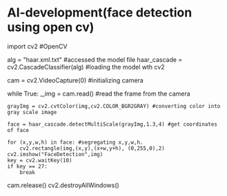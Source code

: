 # AI-development(face detection using open cv)
import cv2 #OpenCV

alg = "haar.xml.txt" #accessed the model file
haar_cascade = cv2.CascadeClassifier(alg) #loading the model wth cv2

cam = cv2.VideoCapture(0) #initializing camera

while True:
    _,img = cam.read() #read the frame from the camera
    
    grayImg = cv2.cvtColor(img,cv2.COLOR_BGR2GRAY) #converting color into gray scale image

    face = haar_cascade.detectMultiScale(grayImg,1.3,4) #get coordinates of face
    
    for (x,y,w,h) in face: #segregating x,y,w,h.
        cv2.rectangle(img,(x,y),(x+w,y+h), (0,255,0),2)
    cv2.imshow("FaceDetection",img)
    key = cv2.waitKey(10)
    if key == 27:
        break
cam.release()
cv2.destroyAllWindows()

